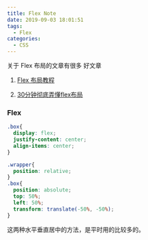 ```yaml
---
title: Flex Note
date: 2019-09-03 18:01:51
tags:
  - Flex
categories:
  - CSS
---
```

关于 Flex 布局的文章有很多 好文章 
1. [Flex 布局教程](http://www.ruanyifeng.com/blog/2015/07/flex-grammar.html?utm_source=tuicool) 

2. [30分钟彻底弄懂flex布局](https://cloud.tencent.com/developer/article/1354252)


### Flex

```css
.box{
  display: flex;
  justify-content: center;
  align-items: center;
}
```
```css
.wrapper{
  position: relative;
}
.box{
  position: absolute;
  top: 50%;
  left: 50%;
  transform: translate(-50%, -50%);
}
```
这两种水平垂直居中的方法，是平时用的比较多的。